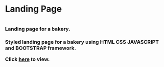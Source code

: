<h1>Landing Page<h1>
<h3>Landing page for a bakery.<h3>

<p>Styled landing page for a bakery using HTML CSS JAVASCRIPT and BOOTSTRAP framework.<p>
Click <a href="">here</a> to view.
